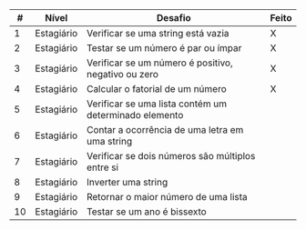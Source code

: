 | #  | Nível      | Desafio                                                | Feito |
| -- | ----------- | ------------------------------------------------------ | ----- |
| 1  | Estagiário | Verificar se uma string está vazia                    | X     |
| 2  | Estagiário | Testar se um número é par ou ímpar                  | X     |
| 3  | Estagiário | Verificar se um número é positivo, negativo ou zero  | X     |
| 4  | Estagiário | Calcular o fatorial de um número                      | X     |
| 5  | Estagiário | Verificar se uma lista contém um determinado elemento |       |
| 6  | Estagiário | Contar a ocorrência de uma letra em uma string        |       |
| 7  | Estagiário | Verificar se dois números são múltiplos entre si    |       |
| 8  | Estagiário | Inverter uma string                                    |       |
| 9  | Estagiário | Retornar o maior número de uma lista                  |       |
| 10 | Estagiário | Testar se um ano é bissexto                           |       |
